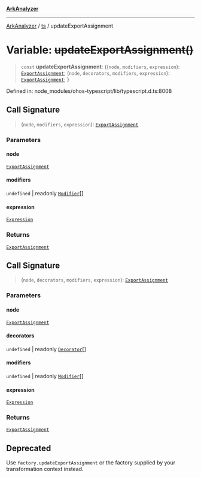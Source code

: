 [**ArkAnalyzer**](../../../../README.md)

***

[ArkAnalyzer](../../../../globals.md) / [ts](../README.md) / updateExportAssignment

# Variable: ~~updateExportAssignment()~~

> `const` **updateExportAssignment**: \{(`node`, `modifiers`, `expression`): [`ExportAssignment`](../interfaces/ExportAssignment.md); (`node`, `decorators`, `modifiers`, `expression`): [`ExportAssignment`](../interfaces/ExportAssignment.md); \}

Defined in: node\_modules/ohos-typescript/lib/typescript.d.ts:8008

## Call Signature

> (`node`, `modifiers`, `expression`): [`ExportAssignment`](../interfaces/ExportAssignment.md)

### Parameters

#### node

[`ExportAssignment`](../interfaces/ExportAssignment.md)

#### modifiers

`undefined` | readonly [`Modifier`](../type-aliases/Modifier.md)[]

#### expression

[`Expression`](../interfaces/Expression.md)

### Returns

[`ExportAssignment`](../interfaces/ExportAssignment.md)

## Call Signature

> (`node`, `decorators`, `modifiers`, `expression`): [`ExportAssignment`](../interfaces/ExportAssignment.md)

### Parameters

#### node

[`ExportAssignment`](../interfaces/ExportAssignment.md)

#### decorators

`undefined` | readonly [`Decorator`](../interfaces/Decorator.md)[]

#### modifiers

`undefined` | readonly [`Modifier`](../type-aliases/Modifier.md)[]

#### expression

[`Expression`](../interfaces/Expression.md)

### Returns

[`ExportAssignment`](../interfaces/ExportAssignment.md)

## Deprecated

Use `factory.updateExportAssignment` or the factory supplied by your transformation context instead.
